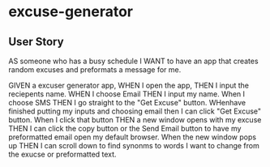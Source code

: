 # excuse-generator

## User Story 
AS someone who has a busy schedule 
I WANT to have an app that creates random excuses and preformats a message for me.

GIVEN a excuser generator app,
WHEN I open the app, THEN I input the reciepents name. 
WHEN I choose Email THEN I input my name.
When I choose SMS THEN I go straight to the "Get Excuse" button.
WHenhave finished putting my inputs and choosing email then I can click "Get Excuse" button. 
When I click that button THEN a new window opens with my excuse THEN I can click the copy button or the Send Email button to have my preformatted email open my default browser. 
When the new window pops up THEN I can scroll down to find synonms to words I want to change from the exucse or preformatted text. 

